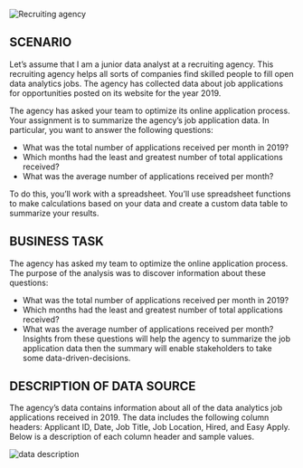 ![Recruiting agency](https://github.com/aubin560/recruiting_agency_project/blob/main/Recruiting_Agency_Project%20(1).png)

## SCENARIO
Let’s assume that I am a junior data analyst at a recruiting agency. This recruiting agency helps all sorts of companies find skilled people to fill open data analytics jobs. The agency has collected data about job applications for opportunities posted on its website for the year 2019. 

The agency has asked your team to optimize its online application process. Your assignment is to summarize the agency’s job application data. In particular, you want to answer the following questions: 

- What was the total number of applications received per month in 2019?
-	Which months had the least and greatest number of total applications received? 
-	What was the average number of applications received per month?

To do this, you’ll work with a spreadsheet. You’ll use spreadsheet functions to make calculations based on your data and create a custom data table to summarize your results. 

## BUSINESS TASK
The agency has asked my team to optimize the online application process. The purpose of the analysis was to discover information about these questions:
-	What was the total number of applications received per month in 2019?
-	Which months had the least and greatest number of total applications received? 
-	What was the average number of applications received per month?
Insights from these questions will help the agency to summarize the job application data then the summary will enable stakeholders to take some data-driven-decisions. 

## DESCRIPTION OF DATA SOURCE
The agency’s data contains information about all of the data analytics job applications received in 2019. The data includes the following column headers: Applicant ID, Date, Job Title, Job Location, Hired, and Easy Apply. Below is a description of each column header and sample values.

![data description](https://github.com/aubin560/recruiting_agency_project/blob/main/data%20description.png)

